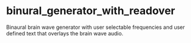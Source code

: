 # binural_generator_with_readover
Binaural brain wave generator with user selectable frequencies and user defined text that overlays the brain wave audio.
